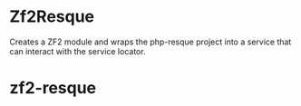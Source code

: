 Zf2Resque
=========

Creates a ZF2 module and wraps the php-resque project into a service that can interact with the service locator.
# zf2-resque
